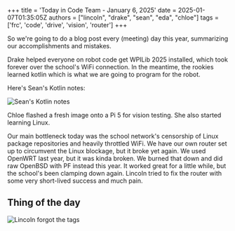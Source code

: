 +++
title = 'Today in Code Team - January 6, 2025'
date = 2025-01-07T01:35:05Z
authors = ["lincoln", "drake", "sean", "eda", "chloe"]
tags = ['frc', 'code', 'drive', 'vision', 'router']
+++

So we're going to do a blog post every (meeting) day this year, summarizing our accomplishments and mistakes.

Drake helped everyone on robot code get WPILib 2025 installed, which took forever over the school's WiFi connection.
In the meantime, the rookies learned kotlin which is what we are going to program for the robot.

Here's Sean's Kotlin notes:

![Sean's Kotlin notes](/blog/today-in-code-team/2025/assets/jan6-sean-kotlin-notes.png)

Chloe flashed a fresh image onto a Pi 5 for vision testing.
She also started learning Linux.

Our main bottleneck today was the school network's censorship of Linux package repositories and heavily throttled WiFi.
We have our own router set up to circumvent the Linux blockage, but it broke yet again.
We used OpenWRT last year, but it was kinda broken.
We burned that down and did raw OpenBSD with PF instead this year.
It worked great for a little while, but the school's been clamping down again.
Lincoln tried to fix the router with some very short-lived success and much pain.

## Thing of the day

![Lincoln forgot the tags](/blog/today-in-code-team/2025/assets/jan6-forgot-the-tags.png)

